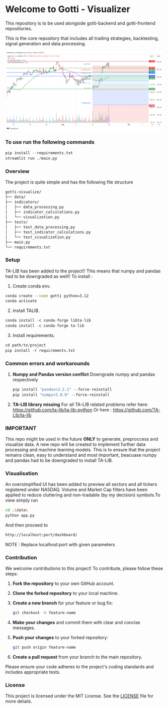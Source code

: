 # Welcome to  Gotti - Visualizer

This repository is to be used alongside gotti-backend and gotti-frontend repositiories. 

This is the core repository that includes all trading strategies, backtesting, signal generation and data processing. 

![Visualization Example](AAPL_2024-09-21_15-57-59.png)

### To use run the following commands

```python
pip install --requirements.txt
streamlit run ./main.py
```

### Overview

The project is quite simple and has the following file structure

```none
gotti-visualize/
├── data/
├── indicators/
│   ├── data_processing.py
│   ├── indicator_calculations.py
│   └── visualization.py
├── tests/
│   ├── test_data_processing.py
│   ├── test_indicator_calculations.py
│   └── test_visualization.py
├── main.py
└── requirements.txt
```

### Setup

TA-LIB has been added to the project!! This means that numpy and pandas had to be downgraded as well!!
To install :

1. Create conda env.

```bash
conda create --name gotti python=3.12
conda activate 
```

 2. Install TALIB.

```python
conda install -c conda-forge libta-lib
conda install -c conda-forge ta-lib
```

3. Install requirements.

```python
cd path/to/project
pip install -r requirements.txt
```

### Common errors and workarounds

1. **Numpy and Pandas version conflict**
Downgrade numpy and pandas respectively

    ```python
    pip install "pandas<2.2.1" --force-reinstall 
    pip install "numpy<2.0.0" --force-reinstall 
    ```
2. **TA-LIB library missing**
For all TA-LIB related problems refer here: https://github.com/ta-lib/ta-lib-python
Or here : https://github.com/TA-Lib/ta-lib

### IMPORTANT

This repo might be used in the future **ONLY** to generate, preproccess and visualize data.
A new repo will be created to implement further data processing and machine learning models.
This is to ensure that the project remains clean, easy to understand and most important, beacuase numpy and pandas had to be downgraded to install TA-LIB.

### Visualisation

An oversimplified UI has been added to preview all sectors and all tickers registered under NASDAQ.
Volume and Market Cap filters have been applied to reduce cluttering and non-tradable (by my decision) symbols.To view simply run

```bash
cd .\data\
python app.py
```

And then proceed to

```bash
http://localhost:port/dashboard/
```

NOTE : Replace localhost:port with given parameters

### Contribution

We welcome contributions to this project! To contribute, please follow these steps:

1. **Fork the repository** to your own GitHub account.
2. **Clone the forked repository** to your local machine.
3. **Create a new branch** for your feature or bug fix:

    ```bash
    git checkout -b feature-name
    ```

4. **Make your changes** and commit them with clear and concise messages.
5. **Push your changes** to your forked repository:

    ```bash
    git push origin feature-name
    ```

6. **Create a pull request** from your branch to the main repository.

Please ensure your code adheres to the project's coding standards and includes appropriate tests.

### License

This project is licensed under the MIT License. See the [LICENSE](LICENSE) file for more details.
